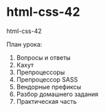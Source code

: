 # html-css-42
html-css-42

План урока:
1. Вопросы и ответы
2. Кахут
3. Препроцессоры
4. Препроцессор SASS
5. Вендорные префиксы
6. Разбор домашнего задания
7. Практическая часть